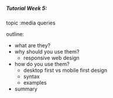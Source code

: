 ##### Tutorial Week 5:

topic :media queries

outline:
- what are they?
- why should you use them?
  - responsive web design
- how do you use them?
  - desktop first vs mobile first design
  - syntax
  - examples
- summary
